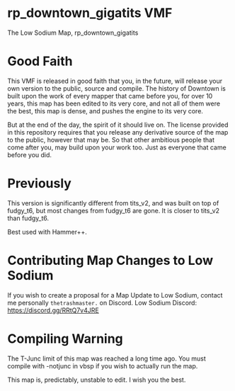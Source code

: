 # rp_downtown_gigatits VMF
The Low Sodium Map, rp_downtown_gigatits

# Good Faith
This VMF is released in good faith that you, in the future, will release your own version to the public, source and compile.
The history of Downtown is built upon the work of every mapper that came before you, for over 10 years, this map has been edited
to its very core, and not all of them were the best, this map is dense, and pushes the engine to its very core.

But at the end of the day, the spirit of it should live on. The license provided in this repository requires that
you release any derivative source of the map to the public, however that may be. So that other ambitious 
people that come after you, may build upon your work too. Just as everyone that came before you did.

# Previously

This version is significantly different from tits_v2, and was built on top of fudgy_t6, but most changes from fudgy_t6 are gone.
It is closer to tits_v2 than fudgy_t6.

Best used with Hammer++.

# Contributing Map Changes to Low Sodium
If you wish to create a proposal for a Map Update to Low Sodium, contact me personally `thetrashmaster.` on Discord.
Low Sodium Discord: https://discord.gg/RRtQ7v4JRE

# Compiling Warning
The T-Junc limit of this map was reached a long time ago.
You must compile with -notjunc in vbsp if you wish to actually run the map.

This map is, predictably, unstable to edit. I wish you the best.